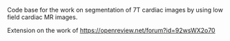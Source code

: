 Code base for the work on segmentation of 7T cardiac images by using low field cardiac MR images.

Extension on the work of <https://openreview.net/forum?id=92wsWX2o70>